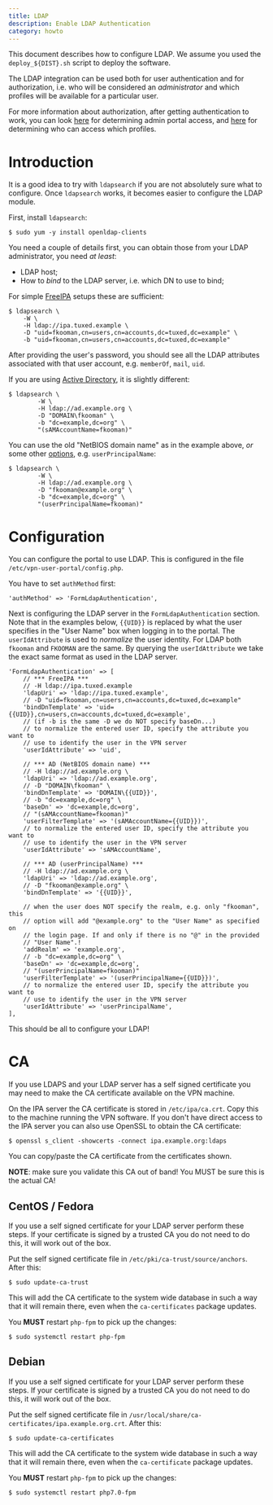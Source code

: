 ```yaml
---
title: LDAP
description: Enable LDAP Authentication
category: howto
---
```


This document describes how to configure LDAP. We assume you used the 
`deploy_${DIST}.sh` script to deploy the software.

The LDAP integration can be used both for user authentication and for 
authorization, i.e. who will be considered an _administrator_ and which 
profiles will be available for a particular user.

For more information about authorization, after getting authentication to work, 
you can look [here](PORTAL_ADMIN.md) for determining admin portal access, and 
[here](ACL.md) for determining who can access which profiles.

# Introduction

It is a good idea to try with `ldapsearch` if you are not absolutely sure what
to configure. Once `ldapsearch` works, it becomes easier to configure the LDAP
module.

First, install `ldapsearch`:

    $ sudo yum -y install openldap-clients

You need a couple of details first, you can obtain those from your LDAP 
administrator, you need _at least_:

* LDAP host;
* How to _bind_ to the LDAP server, i.e. which DN to use to bind;

For simple [FreeIPA](https://www.freeipa.org/page/Main_Page) setups these are
sufficient:

    $ ldapsearch \
        -W \
        -H ldap://ipa.tuxed.example \
        -D "uid=fkooman,cn=users,cn=accounts,dc=tuxed,dc=example" \
        -b "uid=fkooman,cn=users,cn=accounts,dc=tuxed,dc=example"

After providing the user's password, you should see all the LDAP attributes 
associated with that user account, e.g. `memberOf`, `mail`, `uid`.

If you are using 
[Active Directory](https://en.wikipedia.org/wiki/Active_Directory), it is 
slightly different:

    $ ldapsearch \
            -W \
            -H ldap://ad.example.org \
            -D "DOMAIN\fkooman" \
            -b "dc=example,dc=org" \
            "(sAMAccountName=fkooman)"

You can use the old "NetBIOS domain name" as in the example above, _or_ some 
other 
[options](https://docs.microsoft.com/en-us/openspecs/windows_protocols/ms-adts/6a5891b8-928e-4b75-a4a5-0e3b77eaca52), 
e.g. `userPrincipalName`:

    $ ldapsearch \
            -W \
            -H ldap://ad.example.org \
            -D "fkooman@example.org" \
            -b "dc=example,dc=org" \
            "(userPrincipalName=fkooman)"

# Configuration

You can configure the portal to use LDAP. This is configured in the file 
`/etc/vpn-user-portal/config.php`.

You have to set `authMethod` first:

    'authMethod' => 'FormLdapAuthentication',

Next is configuring the LDAP server in the `FormLdapAuthentication` section. 
Note that in the examples below, `{{UID}}` is replaced by what the user 
specifies in the "User Name" box when logging in to the portal. The 
`userIdAttribute` is used to _normalize_ the user identity. For LDAP both 
`fkooman` and `FKOOMAN` are the same. By querying the `userIdAttribute` we take
the exact same format as used in the LDAP server.

    'FormLdapAuthentication' => [
        // *** FreeIPA ***
        // -H ldap://ipa.tuxed.example
        'ldapUri' => 'ldap://ipa.tuxed.example',
        // -D "uid=fkooman,cn=users,cn=accounts,dc=tuxed,dc=example"
        'bindDnTemplate' => 'uid={{UID}},cn=users,cn=accounts,dc=tuxed,dc=example',
        // (if -b is the same -D we do NOT specify baseDn...)
        // to normalize the entered user ID, specify the attribute you want to
        // use to identify the user in the VPN server
        'userIdAttribute' => 'uid',

        // *** AD (NetBIOS domain name) ***
        // -H ldap://ad.example.org \
        'ldapUri' => 'ldap://ad.example.org',
        // -D "DOMAIN\fkooman" \
        'bindDnTemplate' => 'DOMAIN\{{UID}}',
        // -b "dc=example,dc=org" \
        'baseDn' => 'dc=example,dc=org',
        // "(sAMAccountName=fkooman)"
        'userFilterTemplate' => '(sAMAccountName={{UID}})',
        // to normalize the entered user ID, specify the attribute you want to
        // use to identify the user in the VPN server
        'userIdAttribute' => 'sAMAccountName',

        // *** AD (userPrincipalName) ***
        // -H ldap://ad.example.org \
        'ldapUri' => 'ldap://ad.example.org',
        // -D "fkooman@example.org" \
        'bindDnTemplate' => '{{UID}}',

        // when the user does NOT specify the realm, e.g. only "fkooman", this
        // option will add "@example.org" to the "User Name" as specified on 
        // the login page. If and only if there is no "@" in the provided 
        // "User Name".!
        'addRealm' => 'example.org',
        // -b "dc=example,dc=org" \
        'baseDn' => 'dc=example,dc=org',
        // "(userPrincipalName=fkooman)"
        'userFilterTemplate' => '(userPrincipalName={{UID}})',
        // to normalize the entered user ID, specify the attribute you want to
        // use to identify the user in the VPN server
        'userIdAttribute' => 'userPrincipalName',
    ],

This should be all to configure your LDAP!

# CA

If you use LDAPS and your LDAP server has a self signed certificate you may
need to make the CA certificate available on the VPN machine.

On the IPA server the CA certificate is stored in `/etc/ipa/ca.crt`. Copy this 
to the machine running the VPN software. If you don't have direct access to the
IPA server you can also use OpenSSL to obtain the CA certificate:

    $ openssl s_client -showcerts -connect ipa.example.org:ldaps

You can copy/paste the CA certificate from the certificates shown. 

**NOTE**: make sure you validate this CA out of band! You MUST be sure this 
is the actual CA!

## CentOS / Fedora

If you use a self signed certificate for your LDAP server perform these steps. 
If your certificate is signed by a trusted CA you do not need to do this, it
will work out of the box.

Put the self signed certificate file in `/etc/pki/ca-trust/source/anchors`. 
After this:

    $ sudo update-ca-trust

This will add the CA certificate  to the system wide database in such a way
that it will remain there, even when the `ca-certificates` package updates.

You **MUST** restart `php-fpm` to pick up the changes:

    $ sudo systemctl restart php-fpm

## Debian

If you use a self signed certificate for your LDAP server perform these steps. 
If your certificate is signed by a trusted CA you do not need to do this, it
will work out of the box.

Put the self signed certificate file in 
`/usr/local/share/ca-certificates/ipa.example.org.crt`. After this:
 
    $ sudo update-ca-certificates

This will add the CA certificate  to the system wide database in such a way
that it will remain there, even when the `ca-certificate` package updates.

You **MUST** restart `php-fpm` to pick up the changes:

    $ sudo systemctl restart php7.0-fpm
